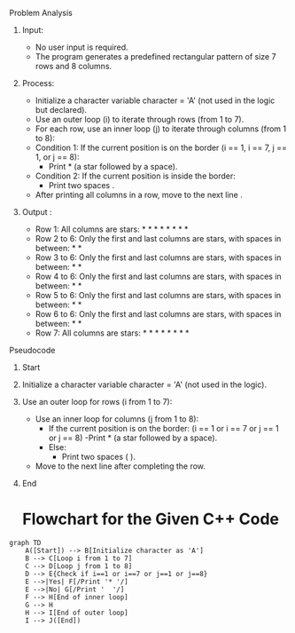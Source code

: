 

Problem Analysis 
1. Input:
    - No user input is required.
    - The program generates a predefined rectangular pattern of size 7 rows and 8 columns.
2. Process:
    
    - Initialize a character variable character = 'A' (not used in the logic but declared).
    - Use an outer loop (i) to iterate through rows (from 1 to 7).
    - For each row, use an inner loop (j) to iterate through columns (from 1 to 8):
    - Condition 1: If the current position is on the border (i == 1, i == 7, j == 1, or j == 8):
        - Print * (a star followed by a space).
    - Condition 2: If the current position is inside the border:
        - Print two spaces .
    - After printing all columns in a row, move to the next line .
      
3. Output :

      - Row 1: All columns are stars:                                                  * * * * * * * *
      - Row 2 to 6: Only the first and last columns are stars, with spaces in between: *             *
      - Row 3 to 6: Only the first and last columns are stars, with spaces in between: *             *
      - Row 4 to 6: Only the first and last columns are stars, with spaces in between: *             *
      - Row 5 to 6: Only the first and last columns are stars, with spaces in between: *             *
      - Row 6 to 6: Only the first and last columns are stars, with spaces in between: *             *
      - Row 7: All columns are stars:                                                  * * * * * * * *

Pseudocode


1. Start 
2. Initialize a character variable character = 'A' (not used in the logic).
3. Use an outer loop for rows (i from 1 to 7):

   - Use an inner loop for columns (j from 1 to 8):
        - If the current position is on the border: (i == 1 or i == 7 or j == 1 or j == 8)
            -Print * (a star followed by a space).
        - Else:
            - Print two spaces ( ).
    - Move to the next line after completing the row.
4. End
   # Flowchart for the Given C++ Code

```mermaid
graph TD
    A([Start]) --> B[Initialize character as 'A']
    B --> C[Loop i from 1 to 7]
    C --> D[Loop j from 1 to 8]
    D --> E{Check if i==1 or i==7 or j==1 or j==8}
    E -->|Yes| F[/Print '* '/]
    E -->|No| G[/Print '  '/]
    F --> H[End of inner loop]
    G --> H
    H --> I[End of outer loop]
    I --> J([End])

```
```
